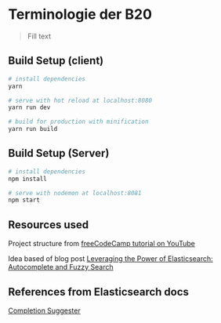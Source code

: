 # Terminologie der B20

> Fill text

## Build Setup (client)

```bash
# install dependencies
yarn

# serve with hot reload at localhost:8080
yarn run dev

# build for production with minification
yarn run build
```

## Build Setup (Server)

```bash
# install dependencies
npm install

# serve with nodemon at localhost:8081
npm start
```

## Resources used

Project structure from [freeCodeCamp tutorial on YouTube](https://www.youtube.com/playlist?list=PLWKjhJtqVAbnadueQ-C5keMQQiQau_i0D)

Idea based of blog post [Leveraging the Power of Elasticsearch: Autocomplete and Fuzzy Search](https://blog.manifold.co/leveraging-the-power-of-elasticsearch-autocomplete-and-fuzzy-search-1d491d3e0b38)

## References from Elasticsearch docs

[Completion Suggester](https://www.elastic.co/guide/en/elasticsearch/reference/current/search-suggesters-completion.html#search-suggesters-completion)
